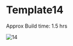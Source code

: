 # Template14

Approx Build time: 1.5 hrs

![14](https://user-images.githubusercontent.com/43082361/181784995-e20c798c-af84-4d4c-b00f-da56a32c5c31.png)
